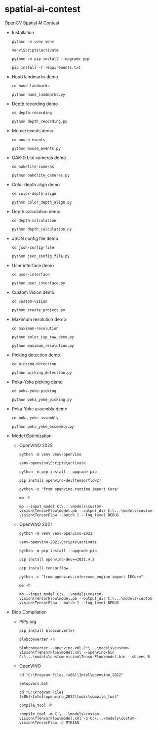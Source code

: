 # spatial-ai-contest
OpenCV Spatial AI Contest

- Installation
    ```
    python -m venv venv
    ```
    ```
    venv\Scripts\activate
    ```
    ```
    python -m pip install --upgrade pip
    ```
    ```
    pip install -r requirements.txt
    ```

- Hand landmarks demo
    ```
    cd hand-landmarks
    ```
    ```
    python hand_landmarks.py
    ```

- Depth recording demo
    ```
    cd depth-recording
    ```
    ```
    python depth_recording.py
    ```

- Mouse events demo
    ```
    cd mouse-events
    ```
    ```
    python mouse_events.py
    ```

- OAK-D Lite cameras demo
    ```
    cd oakdlite-cameras
    ```
    ```
    python oakdlite_cameras.py
    ```

- Color depth align demo
    ```
    cd color-depth-align
    ```
    ```
    python color_depth_align.py
    ```

- Depth calculation demo
    ```
    cd depth-calculation
    ```
    ```
    python depth_calculation.py
    ```

- JSON config file demo
    ```
    cd json-config-file
    ```
    ```
    python json_config_file.py
    ```

- User interface demo
    ```
    cd user-interface
    ```
    ```
    python user_interface.py
    ```

- Custom Vision demo
    ```
    cd custom-vision
    ```
    ```
    python create_project.py
    ```

- Maximum resolution demo
    ```
    cd maximum-resolution
    ```
    ```
    python color_isp_raw_demo.py
    ```
    ```
    python maximum_resolution.py
    ```

- Picking detection demo
    ```
    cd picking-detection
    ```
    ```
    python picking_detection.py
    ```

- Poka-Yoke picking demo
    ```
    cd poka-yoke-picking
    ```
    ```
    python poka_yoke_picking.py
    ```

- Poka-Yoke assembly demo
    ```
    cd poka-yoke-assembly
    ```
    ```
    python poka_yoke_assembly.py
    ```

- Model Optimization
    - OpenVINO 2022
        ```
        python -m venv venv-openvino
        ```
        ```
        venv-openvino\Scripts\activate
        ```
        ```
        python -m pip install --upgrade pip
        ```
        ```
        pip install openvino-dev[tensorflow2]
        ```
        ```
        python -c "from openvino.runtime import Core"
        ```
        ```
        mo -h
        ```
        ```
        mo --input_model C:\...\models\custom-vision\TensorFlow\model.pb --output_dir C:\...\models\custom-vision\TensorFlow --batch 1 --log_level DEBUG
        ```
    - OpenVINO 2021
        ```
        python -m venv venv-openvino-2021
        ```
        ```
        venv-openvino-2021\Scripts\activate
        ```
        ```
        python -m pip install --upgrade pip
        ```
        ```
        pip install openvino-dev==2021.4.2
        ```
        ```
        pip install tensorflow
        ```
        ```
        python -c "from openvino.inference_engine import IECore"
        ```
        ```
        mo -h
        ```
        ```
        mo --input_model C:\...\models\custom-vision\TensorFlow\model.pb --output_dir C:\...\models\custom-vision\TensorFlow --batch 1 --log_level DEBUG
        ```

- Blob Compilation
    - PiPy.org
        ```
        pip install blobconverter
        ```
        ```
        blobconverter -h
        ```
        ```
        blobconverter --openvino-xml C:\...\models\custom-vision\fTensorFlow\model.xml --openvino-bin C:\...\models\custom-vision\TensorFlow\model.bin --shaves 8
        ```
    - OpenVINO
        ```
        cd "C:\Program Files (x86)\Intel\openvino_2022"
        ```
        ```
        setupvars.bat
        ```
        ```
        cd "C:\Program Files (x86)\Intel\openvino_2022\tools\compile_tool"
        ```
        ```
        compile_tool -h
        ```
        ```
        compile_tool -m C:\...\models\custom-vision\fTensorFlow\model.xml -o C:\...\models\custom-vision\TensorFlow -d MYRIAD
        ```
